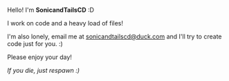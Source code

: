 Hello! I'm **SonicandTailsCD** :D

I work on code and a heavy load of files!

I'm also lonely, email me at sonicandtailscd@duck.com and I'll try to create code just for you. :)

Please enjoy your day!

*If you die, just respawn :)*
<!---
SonicandTailsCD/SonicandTailsCD is a ✨ special ✨ repository because its `README.md` (this file) appears on your GitHub profile.
You can click the Preview link to take a look at your changes.
--->
